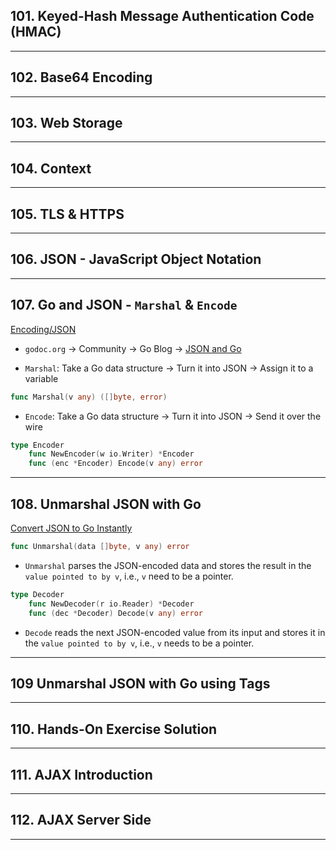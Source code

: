 ## 101. Keyed-Hash Message Authentication Code (HMAC)

***

## 102. Base64 Encoding

***

## 103. Web Storage

***

## 104. Context

***

## 105. TLS & HTTPS

***

## 106. JSON - JavaScript Object Notation

***


## 107. Go and JSON - `Marshal` & `Encode`

[Encoding/JSON](https://pkg.go.dev/encoding/json)

* `godoc.org` -> Community -> Go Blog -> [JSON and Go](https://go.dev/blog/json)

* `Marshal`: Take a Go data structure -> Turn it into JSON -> Assign it to a variable
```go
func Marshal(v any) ([]byte, error)

```

* `Encode`:  Take a Go data structure -> Turn it into JSON -> Send it over the wire
```go
type Encoder
    func NewEncoder(w io.Writer) *Encoder
    func (enc *Encoder) Encode(v any) error
```

***

## 108. Unmarshal JSON with Go

[Convert JSON to Go Instantly](https://mholt.github.io/json-to-go/)


```go
func Unmarshal(data []byte, v any) error
```
* `Unmarshal` parses the JSON-encoded data and stores the result in the `value pointed to by v`, i.e., `v` need to be a pointer.

```go
type Decoder
    func NewDecoder(r io.Reader) *Decoder
    func (dec *Decoder) Decode(v any) error
```
* `Decode` reads the next JSON-encoded value from its input and stores it in the `value pointed to by v`, i.e., `v` needs to be a pointer.



***

## 109 Unmarshal JSON with Go using Tags

***

## 110. Hands-On Exercise Solution

***

## 111. AJAX Introduction

***

## 112. AJAX Server Side

***
